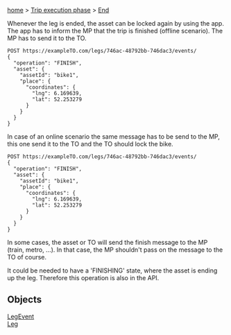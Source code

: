 [home](https://github.com/TOMP-WG/TOMP-API/wiki) > [Trip execution phase](https://github.com/TOMP-WG/TOMP-API/wiki/#Trip-execution-phase.md) > [End](Trip-execution-phase---end.md)

Whenever the leg is ended, the asset can be locked again by using the app. The app has to inform the MP that the trip is finished (offline scenario). The MP has to send it to the TO.
```https
POST https://exampleTO.com/legs/746ac-48792bb-746dac3/events/
{
  "operation": "FINISH",
  "asset": {
    "assetId": "bike1",
    "place": {
      "coordinates": {
        "lng": 6.169639,
        "lat": 52.253279
      }
    }
  }
}
```
In case of an online scenario the same message has to be send to the MP, this one send it to the TO and the TO should lock the bike.
```https
POST https://exampleTO.com/legs/746ac-48792bb-746dac3/events/
{
  "operation": "FINISH",
  "asset": {
    "assetId": "bike1",
    "place": {
      "coordinates": {
        "lng": 6.169639,
        "lat": 52.253279
      }
    }
  }
}
```
In some cases, the asset or TO will send the finish message to the MP (train, metro, ...). In that case, the MP shouldn't pass on the message to the TO of course.

It could be needed to have a 'FINISHING' state, where the asset is ending up the leg. Therefore this operation is also in the API.

## Objects ##
[LegEvent](LegEvent.md)  
[Leg](Leg.md)
